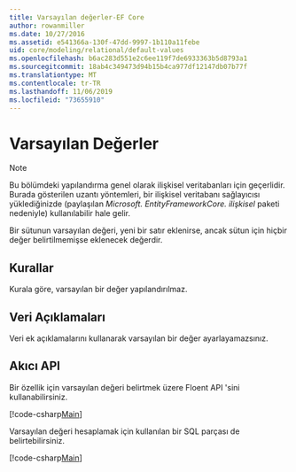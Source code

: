 ```yaml
---
title: Varsayılan değerler-EF Core
author: rowanmiller
ms.date: 10/27/2016
ms.assetid: e541366a-130f-47dd-9997-1b110a11febe
uid: core/modeling/relational/default-values
ms.openlocfilehash: b6ac283d551e2c6ee119f7de6933363b5d8793a1
ms.sourcegitcommit: 18ab4c349473d94b15b4ca977df12147db07b77f
ms.translationtype: MT
ms.contentlocale: tr-TR
ms.lasthandoff: 11/06/2019
ms.locfileid: "73655910"
---
```

# <a name="default-values"></a>Varsayılan Değerler

> [!NOTE]  
> Bu bölümdeki yapılandırma genel olarak ilişkisel veritabanları için geçerlidir. Burada gösterilen uzantı yöntemleri, bir ilişkisel veritabanı sağlayıcısı yüklediğinizde (paylaşılan *Microsoft. EntityFrameworkCore. ilişkisel* paketi nedeniyle) kullanılabilir hale gelir.

Bir sütunun varsayılan değeri, yeni bir satır eklenirse, ancak sütun için hiçbir değer belirtilmemişse eklenecek değerdir.

## <a name="conventions"></a>Kurallar

Kurala göre, varsayılan bir değer yapılandırılmaz.

## <a name="data-annotations"></a>Veri Açıklamaları

Veri ek açıklamalarını kullanarak varsayılan bir değer ayarlayamazsınız.

## <a name="fluent-api"></a>Akıcı API

Bir özellik için varsayılan değeri belirtmek üzere Floent API 'sini kullanabilirsiniz.

[!code-csharp[Main](../../../../samples/core/Modeling/FluentAPI/Relational/DefaultValue.cs?name=DefaultValue&highlight=9)]

Varsayılan değeri hesaplamak için kullanılan bir SQL parçası de belirtebilirsiniz.

[!code-csharp[Main](../../../../samples/core/Modeling/FluentAPI/Relational/DefaultValueSql.cs?name=DefaultValueSql&highlight=9)]

